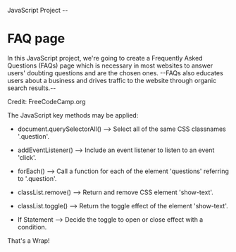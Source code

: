 JavaScript Project --

# FAQ page
 
In this JavaScript project, we're going to create a Frequently Asked Questions (FAQs) page which is necessary in most websites to answer users' doubting questions and are the chosen ones. --FAQs also educates users about a business and drives traffic to the website through organic search results.--

Credit: FreeCodeCamp.org

The JavaScript key methods may be applied:

- document.querySelectorAll()
--> Select all of the same CSS classnames '.question'.


- addEventListener()
--> Include an event listener to listen to an event 'click'.


- forEach()
--> Call a function for each of the element 'questions' referring to '.question'.


- classList.remove()
--> Return and remove CSS element 'show-text'.


- classList.toggle()
--> Return the toggle effect of the element 'show-text'.


- If Statement
--> Decide the toggle to open or close effect with a condition.



That's a Wrap!